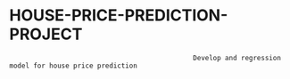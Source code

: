 #                                                                  HOUSE-PRICE-PREDICTION-PROJECT
                                                  Develop and regression model for house price prediction
